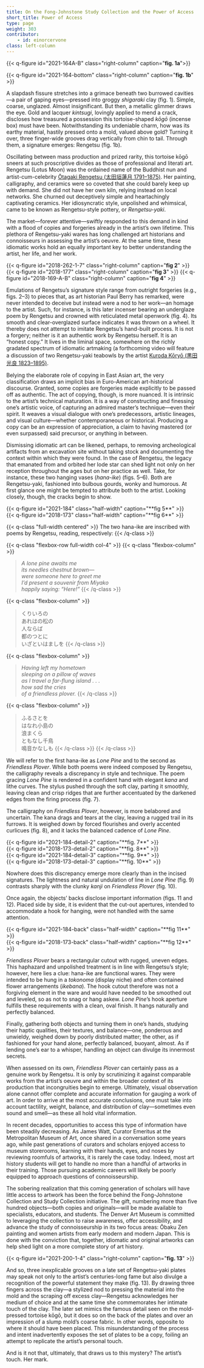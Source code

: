 ```yaml
---
title: On the Fong-Johnstone Study Collection and the Power of Access
short_title: Power of Access
type: page
weight: 303
contributor:
    - id: einorcervone
class: left-column
---
```


{{< q-figure id="2021-164A-B" class="right-column" caption="**fig. 1a**">}}

{{< q-figure id="2021-164-bottom" class="right-column" caption="**fig. 1b**" >}}

A slapdash fissure stretches into a grimace beneath two burrowed cavities—a pair of gaping eyes—pressed into groggy *shigaraki* clay (fig. 1). Simple, coarse, unglazed. Almost insignificant. But then, a metallic glimmer draws the eye. Gold and lacquer *kintsugi*, lovingly applied to mend a crack, discloses how treasured a possession this tortoise-shaped *kōgō* (incense box) must have been. Notwithstanding its undeniable charm, how was its earthy material, hastily pressed onto a mold, valued above gold? Turning it over, three finger-wide grooves drag vertically from chin to tail. Through them, a signature emerges: Rengetsu (fig. 1b).

Oscillating between mass production and prized rarity, this tortoise kōgō sneers at such proscriptive divides as those of professional and literati art. Rengetsu (Lotus Moon) was the ordained name of the Buddhist nun and artist-cum-celebrity [Ōtagaki Rengetsu (<span lang="ja">太田垣蓮月</span> 1791–1875)](/artists/#Ōtagaki-Rengetsu-太田垣蓮月/). Her painting, calligraphy, and ceramics were so coveted that she could barely keep up with demand. She did not have her own kiln, relying instead on local networks. She churned out deceptively simple and heartachingly captivating ceramics. Her idiosyncratic style, unpolished and whimsical, came to be known as Rengetsu-style pottery, or *Rengetsu-yaki*.

The market—forever attentive—swiftly responded to this demand in kind with a flood of copies and forgeries already in the artist’s own lifetime. This plethora of Rengetsu-yaki wares has long challenged art historians and connoisseurs in assessing the artist’s oeuvre. At the same time, these idiomatic works hold an equally important key to better understanding the artist, her life, and her work.

{{< q-figure id="2018-262-1-7" class="right-column" caption="**fig 2**" >}}
{{< q-figure id="2018-177" class="right-column" caption="**fig 3**" >}}
{{< q-figure id="2018-169-A-B" class="right-column" caption="**fig 4**" >}}

Emulations of Rengetsu’s signature style range from outright forgeries (e.g., figs. 2–3) to pieces that, as art historian Paul Berry has remarked, were never intended to deceive but instead were a nod to her work—an homage to the artist. Such, for instance, is this later incenser bearing an underglaze poem by Rengetsu and crowned with reticulated metal openwork (fig. 4). Its smooth and clear-overglazed surface indicates it was thrown on a wheel. It thereby does not attempt to imitate Rengetsu’s hand-built process. It is not a forgery; neither is it an authentic work by Rengetsu herself. It is an “honest copy.” It lives in the liminal space, somewhere on the richly gradated spectrum of idiomatic artmaking (a forthcoming video will feature a discussion of two Rengetsu-yaki teabowls by the artist [Kuroda Kōryō (<span lang="ja">黒田光良</span> 1823–1895)](/artists/#Kuroda-Kōryō-黒田光良/).

Belying the elaborate role of copying in East Asian art, the very classification draws an implicit bias in Euro-American art-historical discourse. Granted, some copies are forgeries made explicitly to be passed off as authentic. The act of copying, though, is more nuanced. It is intrinsic to the artist’s technical maturation. It is a way of constructing and finessing one’s artistic voice, of capturing an admired master’s technique—even their spirit. It weaves a visual dialogue with one’s predecessors, artistic lineages, and visual culture—whether contemporaneous or historical. Producing a copy can be an expression of appreciation, a claim to having mastered (or even surpassed) said precursor, or anything in between.

Dismissing idiomatic art can be likened, perhaps, to removing archeological artifacts from an excavation site without taking stock and documenting the context within which they were found. In the case of Rengetsu, the legacy that emanated from and orbited her lode star can shed light not only on her reception throughout the ages but on her practice as well. Take, for instance, these two hanging vases (*hana-ike*) (figs. 5–6). Both are Rengetsu-yaki, fashioned into bulbous gourds, wonky and humorous. At first glance one might be tempted to attribute both to the artist. Looking closely, though, the cracks begin to show.


<div class="spacer-100"></div>

<div class="flexbox-row col-2">
<div class="flexbox-column padding-20">
{{< q-figure id="2021-184" class="half-width" caption="**fig 5**" >}}
</div>
<div class="flexbox-column padding-20">
{{< q-figure id="2018-173" class="half-width" caption="**fig 6**" >}}
</div>
</div>


{{< q-class "full-width centered" >}}
The two hana-ike are inscribed with poems by Rengetsu, reading, respectively:
{{< /q-class >}}

{{< q-class "flexbox-row full-width col-4" >}}
{{< q-class "flexbox-column" >}}
> *A lone pine awaits me*\
> *its needles chestnut brown—*\
> *were someone here to greet me*\
> *I’d present a souvenir from Miyako*\
> *happily saying: “Here!”*
{{< /q-class >}}

{{< q-class "flexbox-column" >}}
> <span lang="ja">くりいろの</span>\
> <span lang="ja">あれはの松の</span>\
> <span lang="ja">人ならば</span>\
> <span lang="ja">都のつとに</span>\
> <span lang="ja">いざといはましを</span>
{{< /q-class >}}

{{< q-class "flexbox-column" >}}
> *Having left my hometown*\
> *sleeping on a pillow of waves*\
> *as I travel a far-flung island . . .*\
> *how sad the cries*\
> *of a friendless plover.*
{{< /q-class >}}

{{< q-class "flexbox-column" >}}
> <span lang="ja">ふるさとを</span>\
> <span lang="ja">はなれ小島の</span>\
> <span lang="ja">浪まくら</span>\
> <span lang="ja">ともなし千鳥</span>\
> <span lang="ja">鳴音かなしも</span>
{{< /q-class >}}
{{< /q-class >}}

We will refer to the first hana-ike as *Lone Pine* and to the second as *Friendless Plover*. While both poems were indeed composed by Rengetsu, the calligraphy reveals a discrepancy in style and technique. The poem gracing *Lone Pine* is rendered in a confident hand with elegant *kana* and lithe curves. The stylus pushed through the soft clay, parting it smoothly, leaving clean and crisp ridges that are further accentuated by the darkened edges from the firing process (fig. 7).

The calligraphy on *Friendless Plover*, however, is more belabored and uncertain. The kana drags and tears at the clay, leaving a rugged trail in its furrows. It is weighed down by forced flourishes and overly accented curlicues (fig. 8), and it lacks the balanced cadence of *Lone Pine*.

<div class="flexbox-row col-4">
<div class="flexbox-column padding-20">
{{< q-figure id="2021-184-detail-2" caption="**fig. 7**" >}}
</div>
<div class="flexbox-column padding-20">
{{< q-figure id="2018-173-detail-2" caption="**fig. 8**" >}}
</div>
<div class="flexbox-column padding-20">
{{< q-figure id="2021-184-detail-3" caption="**fig. 9**" >}}
</div>
<div class="flexbox-column padding-20">
{{< q-figure id="2018-173-detail-3" caption="**fig. 10**" >}}
</div>
</div>

Nowhere does this discrepancy emerge more clearly than in the incised signatures. The lightness and natural undulation of line in *Lone Pine* (fig. 9) contrasts sharply with the clunky *kanji* on *Friendless Plover* (fig. 10).

Once again, the objects’ backs disclose important information (figs. 11 and 12). Placed side by side, it is evident that the cut-out apertures, intended to accommodate a hook for hanging, were not handled with the same attention.

<div class="flexbox-row col-2">
<div class="flexbox-column padding-20">
{{< q-figure id="2021-184-back" class="half-width" caption="**fig 11**" >}}
</div>
<div class="flexbox-column padding-20">
{{< q-figure id="2018-173-back" class="half-width" caption="**fig 12**" >}}
</div>
</div>

*Friendless Plover* bears a rectangular cutout with rugged, uneven edges. This haphazard and unpolished treatment is in line with Rengetsu’s style; however, here lies a clue: hana-ike are functional wares. They were intended to be hung in a *tokonoma* (display niche) and often contained flower arrangements (*ikebana*). The hook cutout therefore was not a forgiving element in the ware and would have needed to be smoothed out and leveled, so as not to snag or hang askew. *Lone Pine*’s hook aperture fulfills these requirements with a clean, oval finish. It hangs naturally and perfectly balanced.

Finally, gathering both objects and turning them in one’s hands, studying their haptic qualities, their textures, and balance—one, ponderous and unwieldy, weighed down by poorly distributed matter; the other, as if fashioned for your hand alone, perfectly balanced, buoyant, almost. As if lending one’s ear to a whisper, handling an object can divulge its innermost secrets.

When assessed on its own, *Friendless Plover* can certainly pass as a genuine work by Rengetsu. It is only by scrutinizing it against comparable works from the artist’s oeuvre and within the broader context of its production that incongruities begin to emerge. Ultimately, visual observation alone cannot offer complete and accurate information for gauging a work of art. In order to arrive at the most accurate conclusions, one must take into account tactility, weight, balance, and distribution of clay—sometimes even sound and smell—as these all hold vital information.

In recent decades, opportunities to access this type of information have been steadily decreasing. As James Watt, Curator Emeritus at the Metropolitan Museum of Art, once shared in a conversation some years ago, while past generations of curators and scholars enjoyed access to museum storerooms, learning with their hands, eyes, and noses by reviewing roomfuls of artworks, it is rarely the case today. Indeed, most art history students will get to handle no more than a handful of artworks in their training. Those pursuing academic careers will likely be poorly equipped to approach questions of connoisseurship.

The sobering realization that this coming generation of scholars will have little access to artwork has been the force behind the Fong-Johnstone Collection and Study Collection initiative. The gift, numbering more than five hundred objects—both copies and originals—will be made available to specialists, educators, and students. The Denver Art Museum is committed to leveraging the collection to raise awareness, offer accessibility, and advance the study of connoisseurship in its two focus areas: Ōbaku Zen painting and women artists from early modern and modern Japan. This is done with the conviction that, together, idiomatic and original artworks can help shed light on a more complete story of art history.

{{< q-figure id="2021-200-1-4" class="right-column" caption="**fig. 13**" >}}

And so, three inexplicable grooves on a late set of Rengetsu-yaki plates may speak not only to the artist’s centuries-long fame but also divulge a recognition of the powerful statement they make (fig. 13). By drawing three fingers across the clay—a stylized nod to pressing the material into the mold and the scraping off excess clay—Rengetsu acknowledges her medium of choice and at the same time she commemorates her intimate touch of the clay. The later set mimics the famous detail seen on the mold-pressed tortoise kōgō, but it does so on the back of the plates and over an impression of a slump mold’s coarse fabric. In other words, opposite to where it should have been placed. This misunderstanding of the process and intent inadvertently exposes the set of plates to be a copy, foiling an attempt to replicate the artist’s personal touch.

And is it not that, ultimately, that draws us to this mystery? The artist’s touch. Her mark.
